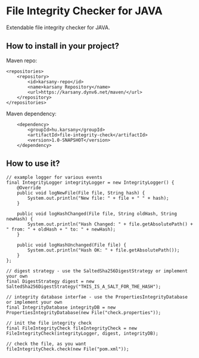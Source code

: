 # File Integrity Checker for JAVA

Extendable file integrity checker for JAVA.

## How to install in your project?

Maven repo:

    <repositories>
        <repository>
            <id>karsany-repo</id>
            <name>karsany Repository</name>
            <url>https://karsany.dynv6.net/maven/</url>
        </repository>
    </repositories>

Maven dependency:

        <dependency>
            <groupId>hu.karsany</groupId>
            <artifactId>file-integrity-check</artifactId>
            <version>1.0-SNAPSHOT</version>
        </dependency>

## How to use it?

	// example logger for various events
	final IntegrityLogger integrityLogger = new IntegrityLogger() {
		@Override
		public void logNewFile(File file, String hash) {
			System.out.println("New file: " + file + " " + hash);
		}

		public void logHashChanged(File file, String oldHash, String newHash) {
			System.out.println("Hash Changed: " + file.getAbsolutePath() + " from: " + oldHash + " to: " + newHash);
		}

		public void logHashUnchanged(File file) {
			System.out.println("Hash OK: " + file.getAbsolutePath());
		}
	};

	// digest strategy - use the SaltedSha256DigestStrategy or implement your own
	final DigestStrategy digest = new SaltedSha256DigestStrategy("THIS_IS_A_SALT_FOR_THE_HASH");
	
	// integrity database interfae - use the PropertiesIntegrityDatabase or implement your own
	final IntegrityDatabase integrityDB = new PropertiesIntegrityDatabase(new File("check.properties"));
	
	// init the file integrity check
	final FileIntegrityCheck fileIntegrityCheck = new FileIntegrityCheck(integrityLogger, digest, integrityDB);

	// check the file, as you want
	fileIntegrityCheck.check(new File("pom.xml"));